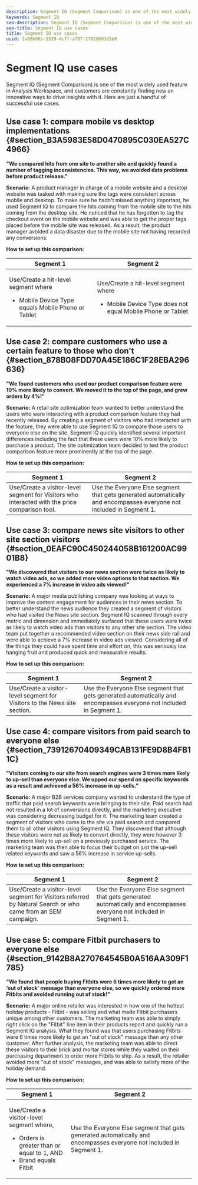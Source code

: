 ```yaml
---
description: Segment IQ (Segment Comparison) is one of the most widely used feature in Analysis Workspace, and customers are constantly finding new an innovative ways to drive insights with it. Here are just a handful of successful use cases.
keywords: Segment IQ
seo-description: Segment IQ (Segment Comparison) is one of the most widely used feature in Analysis Workspace, and customers are constantly finding new an innovative ways to drive insights with it. Here are just a handful of successful use cases.
seo-title: Segment IQ use cases
title: Segment IQ use cases
uuid: 2a98b96b-5529-4c7f-a787-27920603d5b0
---
```


# Segment IQ use cases

Segment IQ (Segment Comparison) is one of the most widely used feature in Analysis Workspace, and customers are constantly finding new an innovative ways to drive insights with it. Here are just a handful of successful use cases.

## Use case 1: compare mobile vs desktop implementations {#section_B3A5983E58D0470895C030EA527C4966}

**"We compared hits from one site to another site and quickly found a number of tagging inconsistencies. This way, we avoided data problems before product release."**

**Scenario**: A product manager in charge of a mobile website and a desktop website was tasked with making sure the tags were consistent across mobile and desktop. To make sure he hadn't missed anything important, he used Segment IQ to compare the hits coming from the mobile site to the hits coming from the desktop site. He noticed that he has forgotten to tag the checkout event on the mobile website and was able to get the proper tags placed before the mobile site was released. As a result, the product manager avoided a data disaster due to the mobile site not having recorded any conversions.

**How to set up this comparison:** 

<table id="table_B5FA23CB34DE4331A8BD65ED4B351038"> 
 <thead> 
  <tr> 
   <th colname="col1" class="entry"> Segment 1 </th> 
   <th colname="col3" class="entry"> Segment 2 </th> 
  </tr> 
 </thead>
 <tbody> 
  <tr> 
   <td colname="col1"> <p>Use/Create a hit-level segment where </p> <p> </p> <p> 
     <ul id="ul_1F5D5136620E449D93A771CD2576A18A"> 
      <li id="li_CB32DD1033DA4E5CA3B9AD41030800E6">Mobile Device Type equals Mobile Phone or Tablet </li> 
     </ul> </p> </td> 
   <td colname="col3"> <p>Use/Create a hit-level segment where </p> <p> </p> <p> 
     <ul id="ul_79CC51C4C9494275B3F37B6D2AB0505E"> 
      <li id="li_83BE21AD1FB34195BAFF3F15421DBB3D">Mobile Device Type does not equal Mobile Phone or Tablet </li> 
     </ul> </p> </td> 
  </tr> 
 </tbody> 
</table>

## Use case 2: compare customers who use a certain feature to those who don't {#section_878B08FDD70A45E186C1F28EBA296636}

**"We found customers who used our product comparison feature were 10% more likely to convert. We moved it to the top of the page, and grew orders by 4%!"**

**Scenario:** A retail site optimization team wanted to better understand the users who were interacting with a product comparison feature they had recently released. By creating a segment of visitors who had interacted with the feature, they were able to use Segment IQ to compare those users to everyone else on the site. Segment IQ quickly identified several important differences including the fact that these users were 10% more likely to purchase a product. The site optimization team decided to test the product comparison feature more prominently at the top of the page.

**How to set up this comparison:** 

| Segment 1 | Segment 2 |
|--- |--- |
|Use/Create a visitor-level segment for Visitors who interacted with the price comparison tool.|Use the  Everyone Else  segment that gets generated automatically and encompasses everyone not included in Segment 1.|

## Use case 3: compare news site visitors to other site section visitors {#section_0EAFC90C450244058B161200AC9901B8}

**"We discovered that visitors to our news section were twice as likely to watch video ads, so we added more video options to that section. We experienced a 7% increase in video ads viewed!"**

**Scenario:** A major media publishing company was looking at ways to improve the content engagement for audiences in their news section. To better understand the news audience they created a segment of visitors who had visited the News site section. Segment IQ scanned through every metric and dimension and immediately surfaced that these users were twice as likely to watch video ads than visitors to any other site section. The video team put together a recommended video section on their news side rail and were able to achieve a 7% increase in video ads viewed. Considering all of the things they could have spent time and effort on, this was seriously low hanging fruit and produced quick and measurable results.

**How to set up this comparison:** 

| Segment 1 | Segment 2 |
|--- |--- |
|Use/Create a visitor-level segment for Visitors to the News site section.|Use the  Everyone Else  segment that gets generated automatically and encompasses everyone not included in Segment 1.|

## Use case 4: compare visitors from paid search to everyone else {#section_73912670409349CAB131FE9D8B4FB11C}

**"Visitors coming to our site from search engines were 3 times more likely to up-sell than everyone else. We upped our spend on specific keywords as a result and achieved a 56% increase in up-sells."**

**Scenario:** A major B2B services company wanted to understand the type of traffic that paid search keywords were bringing to their site. Paid search had not resulted in a lot of conversions directly, and the marketing executive was considering decreasing budget for it. The marketing team created a segment of visitors who came to the site via paid search and compared them to all other visitors using Segment IQ. They discovered that although these visitors were not as likely to convert directly, they were however 3 times more likely to up-sell on a previously purchased service. The marketing team was then able to focus their budget on just the up-sell related keywords and saw a 56% increase in service up-sells.

**How to set up this comparison:**

| Segment 1 | Segment 2 |
|--- |--- |
|Use/Create a visitor-level segment for Visitors referred by Natural Search or who came from an SEM campaign.|Use the  Everyone Else  segment that gets generated automatically and encompasses everyone not included in Segment 1.|

## Use case 5: compare Fitbit purchasers to everyone else {#section_9142B8A270764545B0A516AA309F1785}

**"We found that people buying Fitbits were 6 times more likely to get an ‘out of stock' message than everyone else, so we quickly ordered more Fitbits and avoided running out of stock!"**

**Scenario:** A major online retailer was interested in how one of the hottest holiday products - Fitbit - was selling and what made Fitbit purchasers unique among other customers. The marketing team was able to simply right click on the "Fitbit" line item in their products report and quickly run a Segment IQ analysis. What they found was that users purchasing Fitbits were 6 times more likely to get an "out of stock" message than any other customer. After further analysis, the marketing team was able to direct these visitors to their brick and mortar stores while they waited on their purchasing department to order more Fitbits to ship. As a result, the retailer avoided more "out of stock" messages, and was able to satisfy more of the holiday demand.

**How to set up this comparison:** 

<table id="table_9018BEB4C2DE429FA773B250CB5C3E58"> 
 <thead> 
  <tr> 
   <th colname="col1" class="entry"> Segment 1 </th> 
   <th colname="col3" class="entry"> Segment 2 </th> 
  </tr> 
 </thead>
 <tbody> 
  <tr> 
   <td colname="col1"> <p>Use/Create a visitor-level segment where, </p> <p> 
     <ul id="ul_52E8ED6F4F7241D5ABE4EE7EA1E556D8"> 
      <li id="li_33750601AB2A43728834B29AF86D5CCF">Orders is greater than or equal to 1, AND </li> 
      <li id="li_4E09D1286DAE4BABA49E4834E73BDC28">Brand equals Fitbit </li> 
     </ul> </p> </td> 
   <td colname="col3"> <p>Use the <span class="wintitle"> Everyone Else </span> segment that gets generated automatically and encompasses everyone not included in Segment 1. </p> </td> 
  </tr> 
 </tbody> 
</table>

